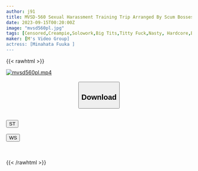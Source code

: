 ```yaml
---
author: j91
title: MVSD-560 Sexual Harassment Training Trip Arranged By Scum Bosses... I'm Going To Make You Drunk... A Voluptuous Megaton New Employee Who Is Always Quiet Is Turned Into A Beast With Liquor And Aphrodisiacs! Sweaty Human Bullet Kimeseku FUCK Minamihata Soka
date: 2023-09-15T00:20:00Z
image: "mvsd560pl.jpg"
tags: [Censored,Creampie,Solowork,Big Tits,Titty Fuck,Nasty, Hardcore,BBW	 ]
maker: [M's Video Group]
actress: [Minahata Fuuka ]
---
```



{{< rawhtml >}}

<div class="video" data-videoid="2WDMjoXxlOTZ3J4">
    <a href="javascript:;">
        <img src="https://my.j91.asia/posts/mvsd560pl/mvsd560pl.jpg" width="WIDTH" height="HEIGHT" alt="mvsd560pl.mp4" loading="lazy">
    </a>
</div>

<script type="text/javascript" src="https://j91.asia/asset/on-demand-st.js"></script>

<br>
  <link rel="stylesheet" href="https://j91.asia/asset/bs5.css">
  
  <center>
  <button class="btn btn-primary" type="button" data-bs-toggle="collapse" data-bs-target=".multi-collapse" aria-expanded="false" aria-controls="multiCollapseExample1 multiCollapseExample2"><h2>Download</h2></button></center>
</p>
<div class="row">
  <div class="col">
    <div class="collapse multi-collapse" id="multiCollapseExample1">
      <div class="card card-body">
	      	      <br>
<div class="buttons">  
<a href="https://streamtape.to/v/2WDMjoXxlOTZ3J4"><button class="btn-hover color-3"><i class="fa fa-download"></i> ST</button></a></div>
    </div>
  </div>
</div>
  <div class="col">
    <div class="collapse multi-collapse" id="multiCollapseExample2">
      <div class="card card-body">
	      <br>
<div class="buttons">
    <a href="https://wolfstream.tv/923k6vnjqbha"><button class="btn-hover color-9"><i class="fa fa-download"></i> WS</button></a></div>
<br><br>
      </div>
    </div>
  </div>
</div>

{{< /rawhtml >}}
